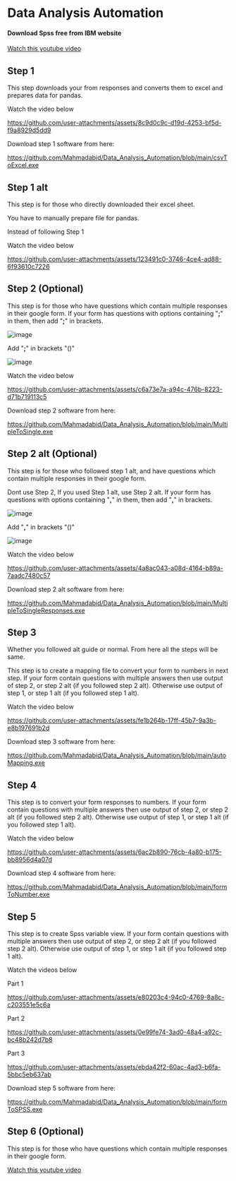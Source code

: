 # Data Analysis Automation


#### Download Spss free from IBM website
[Watch this youtube video](https://www.youtube.com/watch?v=B-Uox1EKefo)

## Step 1 
This step downloads your from responses and converts them to excel and prepares data for pandas.

Watch the video below

https://github.com/user-attachments/assets/8c9d0c9c-d19d-4253-bf5d-f9a8929d5dd9


Download step 1 software from here:

https://github.com/Mahmadabid/Data_Analysis_Automation/blob/main/csvToExcel.exe

## Step 1 alt
This step is for those who directly downloaded their excel sheet.

You have to manually prepare file for pandas.

Instead of following Step 1

Watch the video below

https://github.com/user-attachments/assets/123491c0-3746-4ce4-ad88-6f93610c7226

## Step 2 (Optional)
This step is for those who have questions which contain multiple responses in their google form. If your form has questions with options containing "**;**" in them, then add "**;**" in brackets.

![image](https://github.com/user-attachments/assets/e27c3584-0eea-4d0e-9b4f-a6336631d1b3)

Add "**;**" in brackets "()"

![image](https://github.com/user-attachments/assets/f0fac3ec-9fa4-491c-808a-827905a14c22)


Watch the video below

https://github.com/user-attachments/assets/c6a73e7a-a94c-476b-8223-d71b719113c5

Download step 2 software from here:

https://github.com/Mahmadabid/Data_Analysis_Automation/blob/main/MultipleToSingle.exe

## Step 2 alt (Optional)
This step is for those who followed step 1 alt, and have questions which contain multiple responses in their google form.

Dont use Step 2, If you used Step 1 alt, use Step 2 alt. If your form has questions with options containing "**,**" in them, then add "**,**" in brackets.

![image](https://github.com/user-attachments/assets/eb316ee6-2ada-4906-b6ab-2f43f77720f5)

Add "**,**" in brackets "()"

![image](https://github.com/user-attachments/assets/36e88a11-5b4e-4a85-9730-d21f544fdf4a)


Watch the video below

https://github.com/user-attachments/assets/4a8ac043-a08d-4164-b89a-7aadc7480c57


Download step 2 alt software from here:

https://github.com/Mahmadabid/Data_Analysis_Automation/blob/main/MultipleToSingleResponses.exe

## Step 3
Whether you followed alt guide or normal. From here all the steps will be same.

This step is to create a mapping file to convert your form to numbers in next step. If your form contain questions with multiple answers then use output of step 2, or step 2 alt (if you followed step 2 alt). Otherwise use output of step 1, or step 1 alt (if you followed step 1 alt).

Watch the video below

https://github.com/user-attachments/assets/fe1b264b-17ff-45b7-9a3b-e8b197691b2d


Download step 3 software from here:

https://github.com/Mahmadabid/Data_Analysis_Automation/blob/main/autoMapping.exe

## Step 4
This step is to convert your form responses to numbers. If your form contain questions with multiple answers then use output of step 2, or step 2 alt (if you followed step 2 alt). Otherwise use output of step 1, or step 1 alt (if you followed step 1 alt).

Watch the video below

https://github.com/user-attachments/assets/6ac2b890-76cb-4a80-b175-bb8956d4a07d


Download step 4 software from here:

https://github.com/Mahmadabid/Data_Analysis_Automation/blob/main/formToNumber.exe


## Step 5
This step is to create Spss variable view. If your form contain questions with multiple answers then use output of step 2, or step 2 alt (if you followed step 2 alt). Otherwise use output of step 1, or step 1 alt (if you followed step 1 alt).

Watch the videos below

Part 1

https://github.com/user-attachments/assets/e80203c4-94c0-4769-8a8c-c203551e5c6a

Part 2

https://github.com/user-attachments/assets/0e99fe74-3ad0-48a4-a92c-bc48b242d7b8

Part 3

https://github.com/user-attachments/assets/ebda42f2-60ac-4ad3-b6fa-5bbc5eb637ab


Download step 5 software from here:

https://github.com/Mahmadabid/Data_Analysis_Automation/blob/main/formToSPSS.exe

## Step 6 (Optional)
This step is for those who have questions which contain multiple responses in their google form.

[Watch this youtube video](https://youtu.be/qgzD1-la6Pg)
